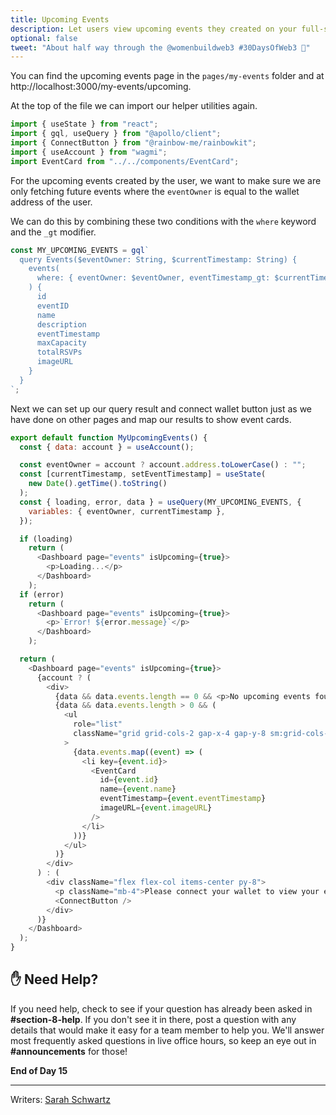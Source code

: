 ```yaml
---
title: Upcoming Events
description: Let users view upcoming events they created on your full-stack decentralized event platform.
optional: false
tweet: "About half way through the @womenbuildweb3 #30DaysOfWeb3 🎫"
---
```


You can find the upcoming events page in the `pages/my-events` folder and at http://localhost:3000/my-events/upcoming.

At the top of the file we can import our helper utilities again.

```javascript
import { useState } from "react";
import { gql, useQuery } from "@apollo/client";
import { ConnectButton } from "@rainbow-me/rainbowkit";
import { useAccount } from "wagmi";
import EventCard from "../../components/EventCard";
```

For the upcoming events created by the user, we want to make sure we are only fetching future events where the `eventOwner` is equal to the wallet address of the user.

We can do this by combining these two conditions with the `where` keyword and the `_gt` modifier.

```javascript
const MY_UPCOMING_EVENTS = gql`
  query Events($eventOwner: String, $currentTimestamp: String) {
    events(
      where: { eventOwner: $eventOwner, eventTimestamp_gt: $currentTimestamp }
    ) {
      id
      eventID
      name
      description
      eventTimestamp
      maxCapacity
      totalRSVPs
      imageURL
    }
  }
`;
```

Next we can set up our query result and connect wallet button just as we have done on other pages and map our results to show event cards.

```javascript
export default function MyUpcomingEvents() {
  const { data: account } = useAccount();

  const eventOwner = account ? account.address.toLowerCase() : "";
  const [currentTimestamp, setEventTimestamp] = useState(
    new Date().getTime().toString()
  );
  const { loading, error, data } = useQuery(MY_UPCOMING_EVENTS, {
    variables: { eventOwner, currentTimestamp },
  });

  if (loading)
    return (
      <Dashboard page="events" isUpcoming={true}>
        <p>Loading...</p>
      </Dashboard>
    );
  if (error)
    return (
      <Dashboard page="events" isUpcoming={true}>
        <p>`Error! ${error.message}`</p>
      </Dashboard>
    );

  return (
    <Dashboard page="events" isUpcoming={true}>
      {account ? (
        <div>
          {data && data.events.length == 0 && <p>No upcoming events found</p>}
          {data && data.events.length > 0 && (
            <ul
              role="list"
              className="grid grid-cols-2 gap-x-4 gap-y-8 sm:grid-cols-3 sm:gap-x-6 lg:grid-cols-4 xl:gap-x-8"
            >
              {data.events.map((event) => (
                <li key={event.id}>
                  <EventCard
                    id={event.id}
                    name={event.name}
                    eventTimestamp={event.eventTimestamp}
                    imageURL={event.imageURL}
                  />
                </li>
              ))}
            </ul>
          )}
        </div>
      ) : (
        <div className="flex flex-col items-center py-8">
          <p className="mb-4">Please connect your wallet to view your events</p>
          <ConnectButton />
        </div>
      )}
    </Dashboard>
  );
}
```

## ✋ Need Help?

If you need help, check to see if your question has already been asked in **#section-8-help**. If you don't see it in there, post a question with any details that would make it easy for a team member to help you. We'll answer most frequently asked questions in live office hours, so keep an eye out in **#announcements** for those!

**End of Day 15**

---

Writers: [Sarah Schwartz](https://twitter.com/schwartzswartz)
